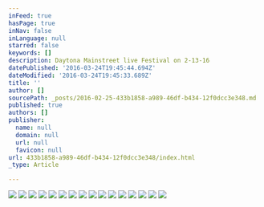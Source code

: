 ```yaml
---
inFeed: true
hasPage: true
inNav: false
inLanguage: null
starred: false
keywords: []
description: Daytona Mainstreet live Festival on 2-13-16
datePublished: '2016-03-24T19:45:44.694Z'
dateModified: '2016-03-24T19:45:33.689Z'
title: ''
author: []
sourcePath: _posts/2016-02-25-433b1858-a989-46df-b434-12f0dcc3e348.md
published: true
authors: []
publisher:
  name: null
  domain: null
  url: null
  favicon: null
url: 433b1858-a989-46df-b434-12f0dcc3e348/index.html
_type: Article

---
```

![](https://the-grid-user-content.s3-us-west-2.amazonaws.com/839b8771-6050-4da2-beae-4d6473787026.jpg)
![](https://the-grid-user-content.s3-us-west-2.amazonaws.com/d67c1b01-ce35-4acc-8b96-4aac7b9a368c.jpg)
![](https://the-grid-user-content.s3-us-west-2.amazonaws.com/545fec04-704c-4c91-b232-63c9161cfd60.jpg)
![](https://the-grid-user-content.s3-us-west-2.amazonaws.com/d8c72728-d93d-45a8-8791-9d290e36b86f.jpg)
![](https://the-grid-user-content.s3-us-west-2.amazonaws.com/579594bb-2a7d-4c5c-bd11-a1be21e2ee67.jpg)
![](https://the-grid-user-content.s3-us-west-2.amazonaws.com/c1275b54-61ab-479a-9b19-bd56ccedc3fd.jpg)
![](https://the-grid-user-content.s3-us-west-2.amazonaws.com/b54b8bdf-aa18-46f3-935a-206c93e06d1f.jpg)
![](https://the-grid-user-content.s3-us-west-2.amazonaws.com/fb3a3fab-4fee-4f49-b4e8-9dfe7f67d92c.jpg)
![](https://the-grid-user-content.s3-us-west-2.amazonaws.com/02a47776-db43-4201-838d-ce4281f27aae.jpg)
![](https://the-grid-user-content.s3-us-west-2.amazonaws.com/0b0ef0a4-0dd4-433d-be4a-9c529859abdf.jpg)
![](https://the-grid-user-content.s3-us-west-2.amazonaws.com/ed98bba5-c39d-4c3f-ba9b-418a94ebf1ba.jpg)
![](https://the-grid-user-content.s3-us-west-2.amazonaws.com/8407f6b6-4d1f-4af8-ac63-5624c936a644.jpg)
![](https://the-grid-user-content.s3-us-west-2.amazonaws.com/9dfdd5f6-af35-4b1a-836f-e9a8917713e9.jpg)
![](https://the-grid-user-content.s3-us-west-2.amazonaws.com/96d86f9c-71a2-4c40-b986-6b179499395e.jpg)
![](https://the-grid-user-content.s3-us-west-2.amazonaws.com/0947d6cf-5d27-444e-85c7-5e4f538b579b.jpg)
![](https://the-grid-user-content.s3-us-west-2.amazonaws.com/7d5038f8-68de-43b6-8987-20ae944a84bf.jpg)